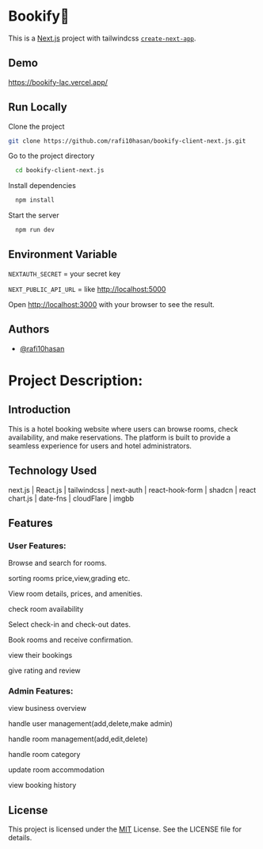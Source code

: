 
# Bookify🔖


This is a [Next.js](https://nextjs.org) project with tailwindcss [`create-next-app`](https://github.com/vercel/next.js/tree/canary/packages/create-next-app).

## Demo

https://bookify-lac.vercel.app/


## Run Locally

Clone the project

```bash
git clone https://github.com/rafi10hasan/bookify-client-next.js.git
```

Go to the project directory

```bash
  cd bookify-client-next.js
```

Install dependencies

```bash
  npm install
```

Start the server

```bash
  npm run dev
```




## Environment Variable

`NEXTAUTH_SECRET` = your secret key

`NEXT_PUBLIC_API_URL` = like [http://localhost:5000](http://localhost:5000)


Open [http://localhost:3000](http://localhost:3000) with your browser to see the result.
## Authors

- [@rafi10hasan](https://www.github.com/rafi10hasan)


# Project Description:

## Introduction

This is a hotel booking website where users can browse rooms,  check availability, and make reservations. The platform is built to provide a seamless experience for users and hotel administrators.

## Technology Used

next.js | React.js | tailwindcss | next-auth | react-hook-form | shadcn | react chart.js | date-fns | cloudFlare | imgbb

## Features

### User Features:

Browse and search for rooms.

sorting rooms price,view,grading etc.

View room details, prices, and amenities.

check room availability

Select check-in and check-out dates.

Book rooms and receive confirmation.

view their bookings

give rating and review 

### Admin Features:

view business overview

handle user management(add,delete,make admin)

handle room management(add,edit,delete)

handle room category

update room accommodation

view booking history
## License



This project is licensed under the [MIT](https://choosealicense.com/licenses/mit/) License. See the LICENSE file for details.

